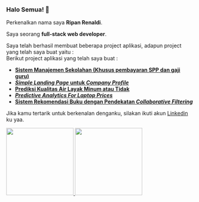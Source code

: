 ### Halo Semua! 👋

Perkenalkan nama saya **Ripan Renaldi**.  

Saya seorang **full-stack web developer**.  

Saya telah berhasil membuat beberapa project aplikasi, adapun project yang telah saya buat yaitu :   
Berikut project aplikasi yang telah saya buat :  
* **[Sistem Manajemen Sekolahan (Khusus pembayaran SPP dan gaji guru)](https://github.com/RipanRenaldi/app-sistem-manajemen-sekolahan)**  
*  **[*Simple Landing Page* untuk *Company Profile*](https://ripanrenaldi.github.io)**
* **[Prediksi Kualitas Air Layak Minum atau Tidak](https://)**
* **[*Predictive Analytics For Laptop Prices*](https://github.com/RipanRenaldi/project-01-predictiveanalytics)**
* **[Sistem Rekomendasi Buku dengan Pendekatan *Collaborative Filtering*](https://github.com/RipanRenaldi/project-02-sistem-rekomendasi-buku)**

Jika kamu tertarik untuk berkenalan denganku, silakan ikuti akun [Linkedin](https://www.linkedin.com/in/ripan-renaldi-792442233/) ku yaa.

<p align="left">
<a href="https://github.com/RipanRenaldi">
  <img height="180em" src="https://github-readme-stats-eight-theta.vercel.app/api?username=RipanRenaldi&show_icons=true&theme=algolia&include_all_commits=true&count_private=true"/>
  <img height="180em" src="https://github-readme-stats-eight-theta.vercel.app/api/top-langs/?username=RipanRenaldi&layout=compact&langs_count=8&theme=algolia"/>
</a>
</p>
